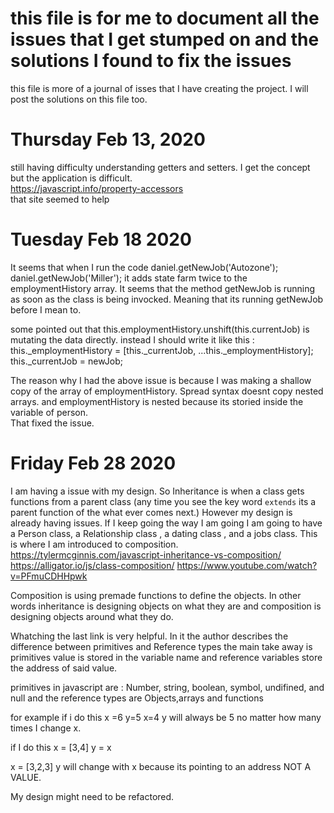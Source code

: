 # this file is for me to document all the issues that I get stumped on and the solutions I found to fix the issues

this file is more of a journal of isses that I have creating the project.  I will post the solutions on this file too.

# Thursday Feb 13, 2020
still having difficulty understanding getters and setters.  I get the concept but the application is difficult.  
https://javascript.info/property-accessors  
that site seemed to help


# Tuesday Feb 18 2020
It seems that when I run the code 
daniel.getNewJob('Autozone');
daniel.getNewJob('Miller');
it adds state farm twice to the employmentHistory array.
It seems that the method getNewJob is running as soon as the class is being invocked.  Meaning that its running getNewJob before I mean to.

some pointed out that this.employmentHistory.unshift(this.currentJob) is mutating the data directly.  instead I should write it like this :
this._employmentHistory = [this._currentJob, ...this._employmentHistory];
    this._currentJob = newJob;


The reason why I had the above issue is because I was making a shallow copy of the array of employmentHistory.  Spread syntax doesnt copy nested arrays.  and employmentHistory is nested because its storied inside the variable of person.  
That fixed the issue.

# Friday Feb 28 2020

I am having a issue with my design.  So Inheritance is when a class gets functions from a parent class (any time you see the key word `extends` its a parent function of the what ever comes next.)  However my design is already having issues.  If I keep going the way I am going I am going to have a Person class, a Relationship class , a dating class , and a jobs class.  This is where I am introduced to composition.  
https://tylermcginnis.com/javascript-inheritance-vs-composition/
https://alligator.io/js/class-composition/
https://www.youtube.com/watch?v=PFmuCDHHpwk

Composition is using premade functions to define the objects.  In other words inheritance is designing objects on what they are and composition is designing objects around what they do.

Whatching the last link is very helpful.  In it the author describes the difference between primitives and Reference types
the main take away is primitives value is stored in the variable name and reference  variables store the address of said value.

primitives in javascript are : Number, string, boolean, symbol, undifined, and null
and the reference types are Objects,arrays and functions

for example if i do this
x =6
y=5
x=4
y will always be 5 no matter how many times I change x.

if I do this 
x = [3,4]
y = x

x = [3,2,3]
y will change with  x because its pointing to an address NOT A VALUE.

My design might need to be refactored.